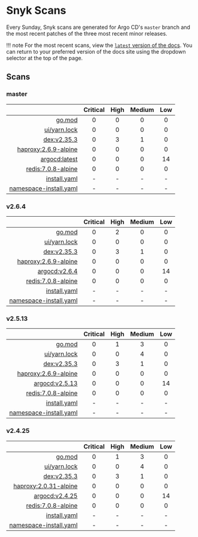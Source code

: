 # Snyk Scans

Every Sunday, Snyk scans are generated for Argo CD's `master` branch and the most recent patches of the three most
recent minor releases.

!!! note
    For the most recent scans, view the [`latest` version of the docs](https://argo-cd.readthedocs.io/en/latest/snyk/).
    You can return to your preferred version of the docs site using the dropdown selector at the top of the page.

## Scans

### master

|    | Critical | High | Medium | Low |
|---:|:--------:|:----:|:------:|:---:|
| [go.mod](master/argocd-test.html) | 0 | 0 | 0 | 0 |
| [ui/yarn.lock](master/argocd-test.html) | 0 | 0 | 0 | 0 |
| [dex:v2.35.3](master/ghcr.io_dexidp_dex_v2.35.3.html) | 0 | 3 | 1 | 0 |
| [haproxy:2.6.9-alpine](master/haproxy_2.6.9-alpine.html) | 0 | 0 | 0 | 0 |
| [argocd:latest](master/quay.io_argoproj_argocd_latest.html) | 0 | 0 | 0 | 14 |
| [redis:7.0.8-alpine](master/redis_7.0.8-alpine.html) | 0 | 0 | 0 | 0 |
| [install.yaml](master/argocd-iac-install.html) | - | - | - | - |
| [namespace-install.yaml](master/argocd-iac-namespace-install.html) | - | - | - | - |

### v2.6.4

|    | Critical | High | Medium | Low |
|---:|:--------:|:----:|:------:|:---:|
| [go.mod](v2.6.4/argocd-test.html) | 0 | 2 | 0 | 0 |
| [ui/yarn.lock](v2.6.4/argocd-test.html) | 0 | 0 | 0 | 0 |
| [dex:v2.35.3](v2.6.4/ghcr.io_dexidp_dex_v2.35.3.html) | 0 | 3 | 1 | 0 |
| [haproxy:2.6.9-alpine](v2.6.4/haproxy_2.6.9-alpine.html) | 0 | 0 | 0 | 0 |
| [argocd:v2.6.4](v2.6.4/quay.io_argoproj_argocd_v2.6.4.html) | 0 | 0 | 0 | 14 |
| [redis:7.0.8-alpine](v2.6.4/redis_7.0.8-alpine.html) | 0 | 0 | 0 | 0 |
| [install.yaml](v2.6.4/argocd-iac-install.html) | - | - | - | - |
| [namespace-install.yaml](v2.6.4/argocd-iac-namespace-install.html) | - | - | - | - |

### v2.5.13

|    | Critical | High | Medium | Low |
|---:|:--------:|:----:|:------:|:---:|
| [go.mod](v2.5.13/argocd-test.html) | 0 | 1 | 3 | 0 |
| [ui/yarn.lock](v2.5.13/argocd-test.html) | 0 | 0 | 4 | 0 |
| [dex:v2.35.3](v2.5.13/ghcr.io_dexidp_dex_v2.35.3.html) | 0 | 3 | 1 | 0 |
| [haproxy:2.6.9-alpine](v2.5.13/haproxy_2.6.9-alpine.html) | 0 | 0 | 0 | 0 |
| [argocd:v2.5.13](v2.5.13/quay.io_argoproj_argocd_v2.5.13.html) | 0 | 0 | 0 | 14 |
| [redis:7.0.8-alpine](v2.5.13/redis_7.0.8-alpine.html) | 0 | 0 | 0 | 0 |
| [install.yaml](v2.5.13/argocd-iac-install.html) | - | - | - | - |
| [namespace-install.yaml](v2.5.13/argocd-iac-namespace-install.html) | - | - | - | - |

### v2.4.25

|    | Critical | High | Medium | Low |
|---:|:--------:|:----:|:------:|:---:|
| [go.mod](v2.4.25/argocd-test.html) | 0 | 1 | 3 | 0 |
| [ui/yarn.lock](v2.4.25/argocd-test.html) | 0 | 0 | 4 | 0 |
| [dex:v2.35.3](v2.4.25/ghcr.io_dexidp_dex_v2.35.3.html) | 0 | 3 | 1 | 0 |
| [haproxy:2.0.31-alpine](v2.4.25/haproxy_2.0.31-alpine.html) | 0 | 0 | 0 | 0 |
| [argocd:v2.4.25](v2.4.25/quay.io_argoproj_argocd_v2.4.25.html) | 0 | 0 | 0 | 14 |
| [redis:7.0.8-alpine](v2.4.25/redis_7.0.8-alpine.html) | 0 | 0 | 0 | 0 |
| [install.yaml](v2.4.25/argocd-iac-install.html) | - | - | - | - |
| [namespace-install.yaml](v2.4.25/argocd-iac-namespace-install.html) | - | - | - | - |
